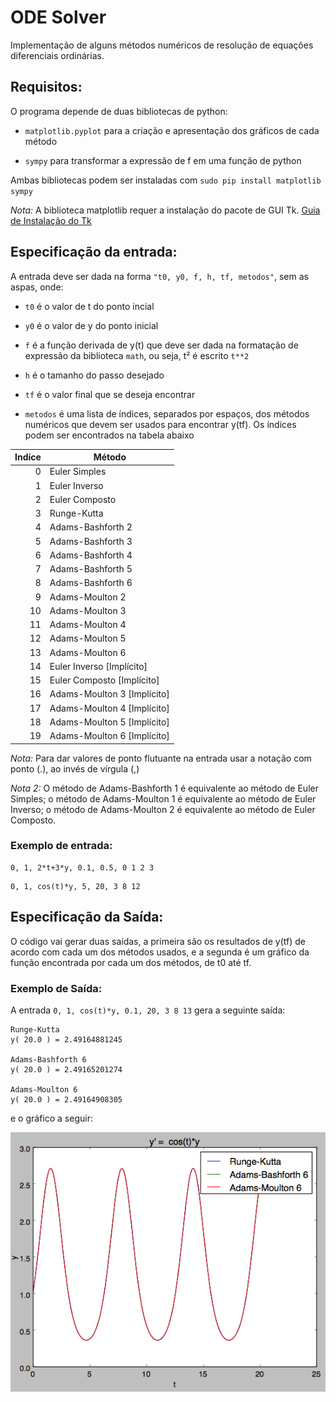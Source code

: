 ﻿# ODE Solver

Implementação de alguns métodos numéricos de resolução de equações diferenciais ordinárias.

## Requisitos:

O programa depende de duas bibliotecas de python:

* `matplotlib.pyplot` para a criação e apresentação dos gráficos de cada método

* `sympy` para transformar a expressão de f em uma função de python

Ambas bibliotecas podem ser instaladas com `sudo pip install matplotlib sympy`

_Nota:_ A biblioteca matplotlib requer a instalação do pacote de GUI Tk. [Guia de Instalação do Tk](http://www.tkdocs.com/tutorial/install.html)

## Especificação da entrada:

A entrada deve ser dada na forma `"t0, y0, f, h, tf, metodos"`, sem as aspas, onde:

* `t0` é o valor de t do ponto incial

* `y0` é o valor de y do ponto inicial

* `f` é a função derivada de y(t) que deve ser dada na formatação de expressão da biblioteca `math`, ou seja, t² é escrito `t**2`

* `h` é o tamanho do passo desejado

* `tf` é o valor final que se deseja encontrar

* `metodos` é uma lista de índices, separados por espaços, dos métodos numéricos que devem ser usados para encontrar y(tf). Os índices podem ser encontrados na tabela abaixo

| Indíce | Método                      |
| ------:| --------------------------- |
| 0      | Euler Simples               |
| 1      | Euler Inverso               |
| 2      | Euler Composto              |
| 3      | Runge-Kutta                 |
| 4      | Adams-Bashforth 2           |
| 5      | Adams-Bashforth 3           |
| 6      | Adams-Bashforth 4           |
| 7      | Adams-Bashforth 5           |
| 8      | Adams-Bashforth 6           |
| 9      | Adams-Moulton 2             |
| 10     | Adams-Moulton 3             |
| 11     | Adams-Moulton 4             |
| 12     | Adams-Moulton 5             |
| 13     | Adams-Moulton 6             |
| 14     | Euler Inverso [Implícito]   |
| 15     | Euler Composto [Implícito]  |
| 16     | Adams-Moulton 3 [Implícito] |
| 17     | Adams-Moulton 4 [Implícito] |
| 18     | Adams-Moulton 5 [Implícito] |
| 19     | Adams-Moulton 6 [Implícito] |

_Nota:_ Para dar valores de ponto flutuante na entrada usar a notação com ponto (.), ao invés de vírgula (,)

_Nota 2:_ O método de Adams-Bashforth 1 é equivalente ao método de Euler Simples; o método de Adams-Moulton 1 é equivalente ao método de Euler Inverso; o método de Adams-Moulton 2 é equivalente ao método de Euler Composto.

### Exemplo de entrada:

```
0, 1, 2*t+3*y, 0.1, 0.5, 0 1 2 3
```

```
0, 1, cos(t)*y, 5, 20, 3 8 12
```

## Especificação da Saída:

O código vai gerar duas saídas, a primeira são os resultados de y(tf) de acordo com cada um dos métodos usados, e a segunda é um gráfico da função encontrada por cada um dos métodos, de t0 até tf.

### Exemplo de Saída:

A entrada `0, 1, cos(t)*y, 0.1, 20, 3 8 13` gera a seguinte saída:

```
Runge-Kutta
y( 20.0 ) = 2.49164881245

Adams-Bashforth 6
y( 20.0 ) = 2.49165201274

Adams-Moulton 6
y( 20.0 ) = 2.49164908305
```

e o gráfico a seguir:

![y' = cos(t)*y](grafico_exemplo.png)
